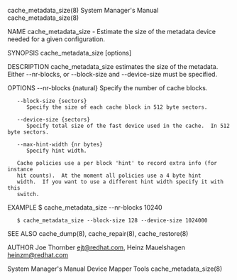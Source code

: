 cache_metadata_size(8)						    System Manager's Manual						cache_metadata_size(8)

NAME
       cache_metadata_size - Estimate the size of the metadata device needed for a given configuration.

SYNOPSIS
       cache_metadata_size [options]

DESCRIPTION
       cache_metadata_size estimates the size of the metadata.
	      Either --nr-blocks, or --block-size and --device-size must be specified.

OPTIONS
       --nr-blocks {natural}
	      Specify the number of cache blocks.

       --block-size {sectors}
	      Specify the size of each cache block in 512 byte sectors.

       --device-size {sectors}
	      Specify total size of the fast device used in the cache.	In 512 byte sectors.

       --max-hint-width {nr bytes}
	      Specify hint width.

	   Cache policies use a per block 'hint' to record extra info (for instance
	   hit counts).	 At the moment all policies use a 4 byte hint
	   width.  If you want to use a different hint width specify it with this
	   switch.

EXAMPLE
       $ cache_metadata_size --nr-blocks 10240

       $ cache_metadata_size --block-size 128 --device-size 1024000

SEE ALSO
       cache_dump(8), cache_repair(8), cache_restore(8)

AUTHOR
       Joe Thornber <ejt@redhat.com>, Heinz Mauelshagen <heinzm@redhat.com>

System Manager's Manual						      Device Mapper Tools						cache_metadata_size(8)
